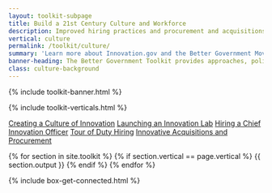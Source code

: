 ```yaml
---
layout: toolkit-subpage
title: Build a 21st Century Culture and Workforce
description: Improved hiring practices and procurement and acquisitions to create a culture of and overcome barriers to innovation.
vertical: culture
permalink: /toolkit/culture/
summary: 'Learn more about Innovation.gov and the Better Government Movement'
banner-heading: The Better Government Toolkit provides approaches, policies, and resources to build a better government through innovation.
class: culture-background
---
```


{% include toolkit-banner.html %}


{% include toolkit-verticals.html %}

<div class="culture-background toolkit-button-group-small">
	<div class="usa-grid">
	<a class="usa-button" href="#innovation-culture">Creating a Culture of Innovation</a>
	<a class="usa-button" href="#innovation-lab">Launching an Innovation Lab</a>
	<a class="usa-button" href="#CINO">Hiring a Chief Innovation Officer</a>
	<a class="usa-button" href="#tour-of-duty">Tour of Duty Hiring</a>
	<a class="usa-button" href="#acquisitions">Innovative Acquisitions and Procurement</a>
	</div>
</div>

{% for section in site.toolkit %}
{% if section.vertical == page.vertical %}
{{ section.output }}
{% endif %}
{% endfor %}

{% include box-get-connected.html %}

